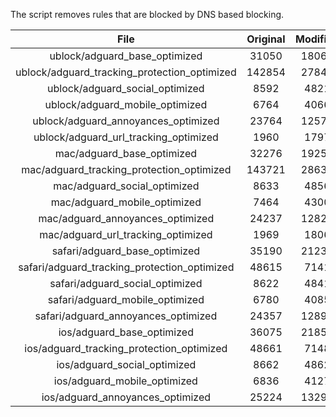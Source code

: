 The script removes rules that are blocked by DNS based blocking.


| File | Original | Modified |
|:----:|:-----:|:-----:|
| ublock/adguard_base_optimized | 31050 | 18065 |
| ublock/adguard_tracking_protection_optimized | 142854 | 27844 |
| ublock/adguard_social_optimized | 8592 | 4821 |
| ublock/adguard_mobile_optimized | 6764 | 4066 |
| ublock/adguard_annoyances_optimized | 23764 | 12577 |
| ublock/adguard_url_tracking_optimized | 1960 | 1797 |
| mac/adguard_base_optimized | 32276 | 19257 |
| mac/adguard_tracking_protection_optimized | 143721 | 28631 |
| mac/adguard_social_optimized | 8633 | 4856 |
| mac/adguard_mobile_optimized | 7464 | 4300 |
| mac/adguard_annoyances_optimized | 24237 | 12824 |
| mac/adguard_url_tracking_optimized | 1969 | 1806 |
| safari/adguard_base_optimized | 35190 | 21231 |
| safari/adguard_tracking_protection_optimized | 48615 | 7141 |
| safari/adguard_social_optimized | 8622 | 4841 |
| safari/adguard_mobile_optimized | 6780 | 4085 |
| safari/adguard_annoyances_optimized | 24357 | 12894 |
| ios/adguard_base_optimized | 36075 | 21854 |
| ios/adguard_tracking_protection_optimized | 48661 | 7148 |
| ios/adguard_social_optimized | 8662 | 4862 |
| ios/adguard_mobile_optimized | 6836 | 4127 |
| ios/adguard_annoyances_optimized | 25224 | 13290 |